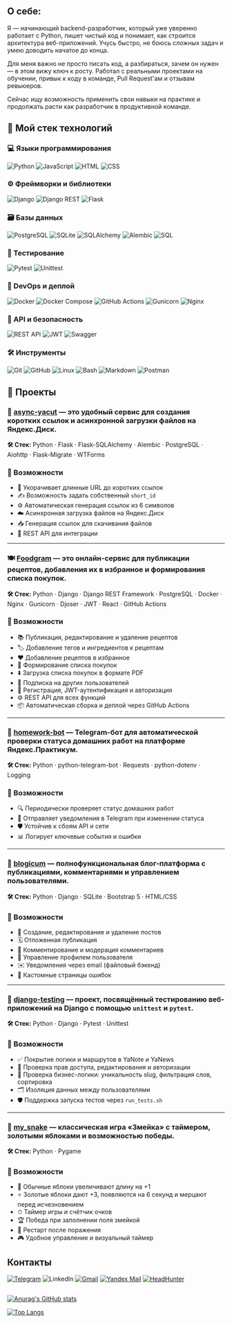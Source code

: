 
## О себе:
Я — начинающий backend-разработчик, который уже уверенно работает с Python, пишет чистый код и понимает, как строится архитектура веб-приложений. Учусь быстро, не боюсь сложных задач и умею доводить начатое до конца.

Для меня важно не просто писать код, а разбираться, зачем он нужен — в этом вижу ключ к росту. Работал с реальными проектами на обучении, привык к коду в команде, Pull Request'ам и отзывам ревьюеров.

Сейчас ищу возможность применить свои навыки на практике и продолжать расти как разработчик в продуктивной команде.

## 🧰 Мой стек технологий

### 💻 Языки программирования
![Python](https://img.shields.io/badge/Python-3776AB?style=plastic&logo=python&logoColor=white)
![JavaScript](https://img.shields.io/badge/JavaScript-F7DF1E?style=plastic&logo=javascript&logoColor=black)
![HTML](https://img.shields.io/badge/HTML5-E34F26?style=plastic&logo=html5&logoColor=white)
![CSS](https://img.shields.io/badge/CSS3-1572B6?style=plastic&logo=css3&logoColor=white)

### ⚙️ Фреймворки и библиотеки
![Django](https://img.shields.io/badge/Django-092E20?style=plastic&logo=django&logoColor=white)
![Django REST](https://img.shields.io/badge/DRF-red?style=plastic)
![Flask](https://img.shields.io/badge/Flask-000000?style=plastic&logo=flask&logoColor=white)

### 🗃️ Базы данных
![PostgreSQL](https://img.shields.io/badge/PostgreSQL-316192?style=plastic&logo=postgresql&logoColor=white)
![SQLite](https://img.shields.io/badge/SQLite-07405E?style=plastic&logo=sqlite&logoColor=white)
![SQLAlchemy](https://img.shields.io/badge/SQLAlchemy-cc0000?style=plastic&logo=sqlalchemy&logoColor=white)
![Alembic](https://img.shields.io/badge/Alembic-3F4441?style=plastic&logo=alembic&logoColor=white)
![SQL](https://img.shields.io/badge/SQL-4479A1?style=plastic&logo=postgresql&logoColor=white)

### 🧪 Тестирование
![Pytest](https://img.shields.io/badge/Pytest-0A9EDC?style=plastic)
![Unittest](https://img.shields.io/badge/unittest-yellow?style=plastic)

### 🐳 DevOps и деплой
![Docker](https://img.shields.io/badge/Docker-2496ED?style=plastic&logo=docker&logoColor=white)
![Docker Compose](https://img.shields.io/badge/Docker_Compose-1488C6?style=plastic&logo=docker&logoColor=white)
![GitHub Actions](https://img.shields.io/badge/GitHub_Actions-2088FF?style=plastic&logo=github-actions&logoColor=white)
![Gunicorn](https://img.shields.io/badge/Gunicorn-499848?style=plastic)
![Nginx](https://img.shields.io/badge/Nginx-009639?style=plastic&logo=nginx&logoColor=white)

### 📡 API и безопасность
![REST API](https://img.shields.io/badge/REST_API-%2300ADD8.svg?style=plastic)
![JWT](https://img.shields.io/badge/JWT-black?style=plastic&logo=JSON%20web%20tokens)
![Swagger](https://img.shields.io/badge/Swagger-85EA2D?style=plastic&logo=swagger&logoColor=black)

### 🛠️ Инструменты
![Git](https://img.shields.io/badge/Git-F05032?style=plastic&logo=git&logoColor=white)
![GitHub](https://img.shields.io/badge/GitHub-181717?style=plastic&logo=github&logoColor=white)
![Linux](https://img.shields.io/badge/Linux-FCC624?style=plastic&logo=linux&logoColor=black)
![Bash](https://img.shields.io/badge/Bash-4EAA25?style=plastic&logo=gnubash&logoColor=white)
![Markdown](https://img.shields.io/badge/Markdown-000000?style=plastic&logo=markdown&logoColor=white)
![Postman](https://img.shields.io/badge/Postman-FF6C37?style=plastic&logo=postman&logoColor=white)

## 🧩 Проекты
### 🔗 [async-yacut](https://github.com/Serieznee-nekuda17/async-yacut) — это удобный сервис для создания коротких ссылок и асинхронной загрузки файлов на Яндекс.Диск.

**🛠️ Стек:** Python · Flask · Flask-SQLAlchemy · Alembic · PostgreSQL · Aiohttp · Flask-Migrate · WTForms


### 🚀 Возможности

- 📎 Укорачивает длинные URL до коротких ссылок
- ✍️ Возможность задать собственный `short_id`
- ⚙️ Автоматическая генерация ссылок из 6 символов
- ☁️ Асинхронная загрузка файлов на Яндекс.Диск
- 📥 Генерация ссылок для скачивания файлов
- 🔌 REST API для интеграции
---
### 🍽️ [Foodgram](https://github.com/Serieznee-nekuda17/foodgram) — это онлайн-сервис для публикации рецептов, добавления их в избранное и формирования списка покупок.
**🛠️ Стек:** Python · Django · Django REST Framework · PostgreSQL · Docker · Nginx · Gunicorn · Djoser · JWT · React · GitHub Actions
### 🚀 Возможности

- 📚 Публикация, редактирование и удаление рецептов
- 🏷️ Добавление тегов и ингредиентов к рецептам
- ❤️ Добавление рецептов в избранное
- 🛒 Формирование списка покупок
- ⬇️ Загрузка списка покупок в формате PDF
- 👥 Подписка на других пользователей
- 🔐 Регистрация, JWT-аутентификация и авторизация
- ⚙️ REST API для всех функций
- 📦 Автоматическая сборка и деплой через GitHub Actions
---
### 🤖 [homework-bot](https://github.com/Serieznee-nekuda17/homework-bot)  — Telegram-бот для автоматической проверки статуса домашних работ на платформе Яндекс.Практикум.

**🛠️ Стек:** Python · python-telegram-bot · Requests · python-dotenv · Logging

### 🚀 Возможности

- 🔍 Периодически проверяет статус домашних работ
- 🔔 Отправляет уведомления в Telegram при изменении статуса
- 🛡 Устойчив к сбоям API и сети
- 📊 Логирует ключевые события и ошибки
---
### 📰 [blogicum](https://github.com/Serieznee-nekuda17/blogicum) — полнофункциональная блог-платформа с публикациями, комментариями и управлением пользователями.

**🛠️ Стек:** Python · Django · SQLite · Bootstrap 5 · HTML/CSS

### 🚀 Возможности

- 📝 Создание, редактирование и удаление постов
- 🗓 Отложенная публикация
- 💬 Комментирование и модерация комментариев
- 👤 Управление профилем пользователя
- ✉️ Уведомления через email (файловый бэкенд)
- 📄 Кастомные страницы ошибок
---
### 🧪 [django-testing](https://github.com/Serieznee-nekuda17/django-testing)  — проект, посвящённый тестированию веб-приложений на Django с помощью `unittest` и `pytest`.

**🛠️ Стек:** Python · Django · Pytest · Unittest

### 🚀 Возможности

- ✅ Покрытие логики и маршрутов в YaNote и YaNews
- 🔐 Проверка прав доступа, редактирования и авторизации
- 🧠 Проверка бизнес-логики: уникальность slug, фильтрация слов, сортировка
- 🗂 Изоляция данных между пользователями
- 🛡 Поддержка запуска тестов через `run_tests.sh`
---
### 🐍 [my_snake](https://github.com/Serieznee-nekuda17/my_snake) — классическая игра «Змейка» с таймером, золотыми яблоками и возможностью победы.

**🛠️ Стек:** Python · Pygame

### 🚀 Возможности

- 🍎 Обычные яблоки увеличивают длину на +1
- ⭐ Золотые яблоки дают +3, появляются на 6 секунд и мерцают перед исчезновением
- ⏱ Таймер игры и счётчик очков
- 🏆 Победа при заполнении поля змейкой
- 🔁 Рестарт после поражения
- 🎮 Удобное управление и визуальный таймер


## Контакты
[![Telegram](https://img.shields.io/badge/Telegram-white?style=plastic&logo=Telegram&logoColor=White)](https://t.me/Serieznee_nekuda)
![LinkedIn](https://img.shields.io/badge/LinkedIn-3471B7?style=plastic&logo=linkedin&logoColor=white)
[![Gmail](https://img.shields.io/badge/Gmail-D14836?style=plastic&logo=gmail&logoColor=white)](mailto:danil.boghatov17l@gmail.com)
[![Yandex Mail](https://img.shields.io/badge/Yandex%20Mail-FF0000?style=plastic&logo=yandex&logoColor=white)](mailto:danil.boghatov17@yandex.ru)
[![HeadHunter](https://img.shields.io/badge/HeadHunter-FF6600?style=plastic&logo=headhunter&logoColor=white)](https://hh.ru/resume/8a2939f1ff0f3429a10039ed1f67724a38726e)


##
[![Anurag's GitHub stats](https://github-readme-stats.vercel.app/api?username=Serieznee-nekuda17&show_icons=true&theme=dark)](https://github.com/Serieznee-nekuda17/github-readme-stats)

[![Top Langs](https://github-readme-stats.vercel.app/api/top-langs/?username=Serieznee-nekuda17&layout=compact&theme=dark)](https://github.com/Serieznee-nekuda17/github-readme-stats)